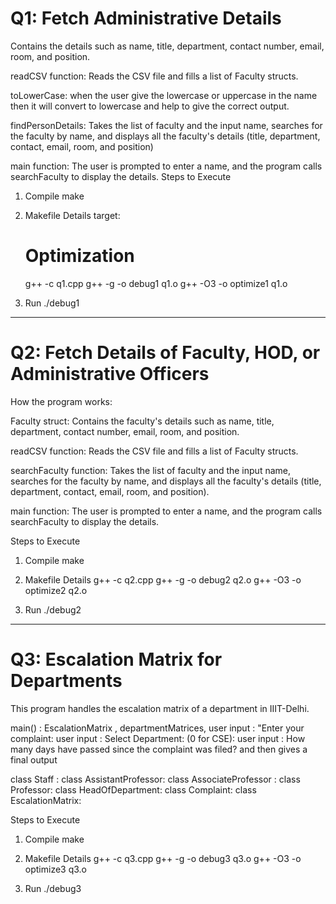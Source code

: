 # Q1: Fetch Administrative Details


Contains the details such as name, title, department, contact number, email, room, and position.

readCSV function: Reads the CSV file and fills a list of Faculty structs.

toLowerCase: when the user give the lowercase or uppercase in the name then it will convert to lowercase and help to give the correct output.

findPersonDetails: Takes the list of faculty and the input name, searches for the faculty by name, and displays all the faculty's details (title, department, contact, email, room, and position)

main function: The user is prompted to enter a name, and the program calls searchFaculty to display the details.
Steps to Execute

1. Compile
   make

2. Makefile Details
   target:
   # Optimization
   g++ -c q1.cpp
   g++ -g -o debug1 q1.o
   g++ -O3 -o optimize1 q1.o

3. Run
   ./debug1

---

# Q2: Fetch Details of Faculty, HOD, or Administrative Officers
How the program works:

Faculty struct: Contains the faculty's details such as name, title, department, contact number, email, room, and position.

readCSV function: Reads the CSV file and fills a list of Faculty structs.

searchFaculty function: Takes the list of faculty and the input name, searches for the faculty by name, and displays all the faculty's details (title, department, contact, email, room, and position).

main function: The user is prompted to enter a name, and the program calls searchFaculty to display the details.



Steps to Execute

1. Compile
   make

2. Makefile Details
   g++ -c q2.cpp
   g++ -g -o debug2 q2.o
   g++ -O3 -o optimize2 q2.o

3. Run
   ./debug2

---

# Q3: Escalation Matrix for Departments

This program handles the escalation matrix of a department in IIIT-Delhi.

main() : EscalationMatrix , departmentMatrices, user input : "Enter your complaint:
user input : Select Department: (0 for CSE):
user input : How many days have passed since the complaint was filed?  and then gives a final output

class Staff :
class AssistantProfessor:
class AssociateProfessor :
class Professor:
class HeadOfDepartment:
class Complaint:
class EscalationMatrix:


Steps to Execute

1. Compile
   make

2. Makefile Details
   g++ -c q3.cpp
   g++ -g -o debug3 q3.o
   g++ -O3 -o optimize3 q3.o

3. Run
   ./debug3